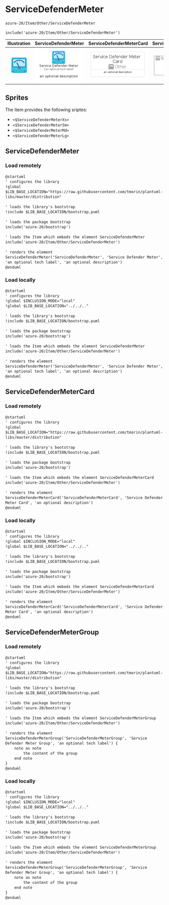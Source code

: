 # ServiceDefenderMeter


```text
azure-20/Item/Other/ServiceDefenderMeter
```

```text
include('azure-20/Item/Other/ServiceDefenderMeter')
```



| Illustration | ServiceDefenderMeter | ServiceDefenderMeterCard | ServiceDefenderMeterGroup |
| :---: | :---: | :---: | :---: |
| ![illustration for Illustration](../../../azure-20/Item/Other/ServiceDefenderMeter.png) | ![illustration for ServiceDefenderMeter](../../../azure-20/Item/Other/ServiceDefenderMeter.Local.png) | ![illustration for ServiceDefenderMeterCard](../../../azure-20/Item/Other/ServiceDefenderMeterCard.Local.png) | ![illustration for ServiceDefenderMeterGroup](../../../azure-20/Item/Other/ServiceDefenderMeterGroup.Local.png) |



## Sprites
The item provides the following sriptes:

- `<$ServiceDefenderMeterXs>`
- `<$ServiceDefenderMeterSm>`
- `<$ServiceDefenderMeterMd>`
- `<$ServiceDefenderMeterLg>`





## ServiceDefenderMeter

### Load remotely
```plantuml
@startuml
' configures the library
!global $LIB_BASE_LOCATION="https://raw.githubusercontent.com/tmorin/plantuml-libs/master/distribution"

' loads the library's bootstrap
!include $LIB_BASE_LOCATION/bootstrap.puml

' loads the package bootstrap
include('azure-20/bootstrap')

' loads the Item which embeds the element ServiceDefenderMeter
include('azure-20/Item/Other/ServiceDefenderMeter')

' renders the element
ServiceDefenderMeter('ServiceDefenderMeter', 'Service Defender Meter', 'an optional tech label', 'an optional description')
@enduml
```

### Load locally
```plantuml
@startuml
' configures the library
!global $INCLUSION_MODE="local"
!global $LIB_BASE_LOCATION="../../.."

' loads the library's bootstrap
!include $LIB_BASE_LOCATION/bootstrap.puml

' loads the package bootstrap
include('azure-20/bootstrap')

' loads the Item which embeds the element ServiceDefenderMeter
include('azure-20/Item/Other/ServiceDefenderMeter')

' renders the element
ServiceDefenderMeter('ServiceDefenderMeter', 'Service Defender Meter', 'an optional tech label', 'an optional description')
@enduml
```

## ServiceDefenderMeterCard

### Load remotely
```plantuml
@startuml
' configures the library
!global $LIB_BASE_LOCATION="https://raw.githubusercontent.com/tmorin/plantuml-libs/master/distribution"

' loads the library's bootstrap
!include $LIB_BASE_LOCATION/bootstrap.puml

' loads the package bootstrap
include('azure-20/bootstrap')

' loads the Item which embeds the element ServiceDefenderMeterCard
include('azure-20/Item/Other/ServiceDefenderMeter')

' renders the element
ServiceDefenderMeterCard('ServiceDefenderMeterCard', 'Service Defender Meter Card', 'an optional description')
@enduml
```

### Load locally
```plantuml
@startuml
' configures the library
!global $INCLUSION_MODE="local"
!global $LIB_BASE_LOCATION="../../.."

' loads the library's bootstrap
!include $LIB_BASE_LOCATION/bootstrap.puml

' loads the package bootstrap
include('azure-20/bootstrap')

' loads the Item which embeds the element ServiceDefenderMeterCard
include('azure-20/Item/Other/ServiceDefenderMeter')

' renders the element
ServiceDefenderMeterCard('ServiceDefenderMeterCard', 'Service Defender Meter Card', 'an optional description')
@enduml
```

## ServiceDefenderMeterGroup

### Load remotely
```plantuml
@startuml
' configures the library
!global $LIB_BASE_LOCATION="https://raw.githubusercontent.com/tmorin/plantuml-libs/master/distribution"

' loads the library's bootstrap
!include $LIB_BASE_LOCATION/bootstrap.puml

' loads the package bootstrap
include('azure-20/bootstrap')

' loads the Item which embeds the element ServiceDefenderMeterGroup
include('azure-20/Item/Other/ServiceDefenderMeter')

' renders the element
ServiceDefenderMeterGroup('ServiceDefenderMeterGroup', 'Service Defender Meter Group', 'an optional tech label') {
    note as note
        the content of the group
    end note
}
@enduml
```

### Load locally
```plantuml
@startuml
' configures the library
!global $INCLUSION_MODE="local"
!global $LIB_BASE_LOCATION="../../.."

' loads the library's bootstrap
!include $LIB_BASE_LOCATION/bootstrap.puml

' loads the package bootstrap
include('azure-20/bootstrap')

' loads the Item which embeds the element ServiceDefenderMeterGroup
include('azure-20/Item/Other/ServiceDefenderMeter')

' renders the element
ServiceDefenderMeterGroup('ServiceDefenderMeterGroup', 'Service Defender Meter Group', 'an optional tech label') {
    note as note
        the content of the group
    end note
}
@enduml
```

